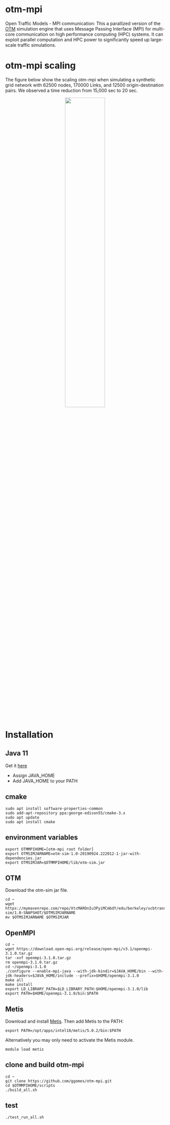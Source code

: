 # otm-mpi
Open Traffic Models - MPI communication: This a parallized version of the [OTM](https://github.com/ggomes/otm-sim) simulation engine that uses Message Passing Interface (MPI) for multi-core communication on high performance computing (HPC) systems. It can exploit parallel computation and HPC power to significantly speed up large-scale traffic simulations.

# otm-mpi scaling
The figure below show the scaling otm-mpi when simulating a synthetic grid network with 62500 nodes, 170000 Links, and 12500 origin-destination pairs. We observed a time reduction from 15,000 sec to 20 sec.

<p align="center">
<img src="https://github.com/ugirumurera/otm-mpi/blob/master/OTM_Scaling.png" width="50%">
</p>

# Installation

## Java 11

Get it [here](https://www.oracle.com/technetwork/java/javase/downloads/jdk11-downloads-5066655.html)
+ Assign JAVA_HOME
+ Add JAVA_HOME to your PATH

## cmake
```
sudo apt install software-properties-common
sudo add-apt-repository ppa:george-edison55/cmake-3.x
sudo apt update
sudo apt install cmake
```

## environment variables
```
export OTMMPIHOME=[otm-mpi root folder]
export OTMSIMJARNAME=otm-sim-1.0-20190924.222012-1-jar-with-dependencies.jar
export OTMSIMJAR=$OTMMPIHOME/lib/otm-sim.jar
```

## OTM
Download the otm-sim jar file.
```
cd ~
wget https://mymavenrepo.com/repo/XtcMAROnIu3PyiMCmbdY/edu/berkeley/ucbtrans/otm-sim/1.0-SNAPSHOT/$OTMSIMJARNAME
mv $OTMSIMJARNAME $OTMSIMJAR
```

## OpenMPI
```
cd ~
wget https://download.open-mpi.org/release/open-mpi/v3.1/openmpi-3.1.0.tar.gz
tar -xvf openmpi-3.1.0.tar.gz
rm openmpi-3.1.0.tar.gz
cd ~/openmpi-3.1.0
./configure --enable-mpi-java --with-jdk-bindir=$JAVA_HOME/bin --with-jdk-headers=$JAVA_HOME/include --prefix=$HOME/openmpi-3.1.0
make all
make install
export LD_LIBRARY_PATH=$LD_LIBRARY_PATH:$HOME/openmpi-3.1.0/lib
export PATH=$HOME/openmpi-3.1.0/bin:$PATH
```

## Metis
Download and install [Metis](http://glaros.dtc.umn.edu/gkhome/metis/metis/download).
Then add Metis to the PATH:
```
export PATH=/opt/apps/intel18/metis/5.0.2/bin:$PATH
```
Alternatively you may only need to activate the Metis module. 
```
module load metis
```

## clone and build otm-mpi
```
cd ~
git clone https://github.com/ggomes/otm-mpi.git
cd $OTMMPIHOME/scripts
./build_all.sh
```

## test 
```
./test_run_all.sh
```
